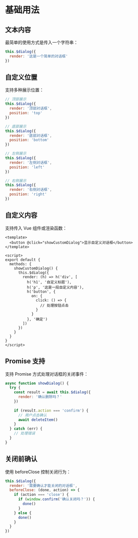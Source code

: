 # 基础用法

## 文本内容

最简单的使用方式是传入一个字符串：

```js
this.$dialog({
  render: '这是一个简单的对话框'
})
```

## 自定义位置

支持多种展示位置：

```js
// 顶部展示
this.$dialog({
  render: '顶部对话框',
  position: 'top'
})

// 底部展示
this.$dialog({
  render: '底部对话框',
  position: 'bottom'
})

// 左侧展示
this.$dialog({
  render: '左侧对话框',
  position: 'left'
})

// 右侧展示
this.$dialog({
  render: '右侧对话框',
  position: 'right'
})
```

## 自定义内容

支持传入 Vue 组件或渲染函数：

```vue
<template>
  <button @click="showCustomDialog">显示自定义对话框</button>
</template>

<script>
export default {
  methods: {
    showCustomDialog() {
      this.$dialog({
        render: (h) => h('div', [
          h('h1', '自定义标题'),
          h('p', '这是一段自定义内容'),
          h('button', {
            on: {
              click: () => {
                // 处理按钮点击
              }
            }
          }, '确定')
        ])
      })
    }
  }
}
</script>
```

## Promise 支持

支持 Promise 方式处理对话框的关闭事件：

```js
async function showDialog() {
  try {
    const result = await this.$dialog({
      render: '确认删除吗？'
    })
    
    if (result.action === 'confirm') {
      // 用户点击确认
      await deleteItem()
    }
  } catch (err) {
    // 处理错误
  }
}
```

## 关闭前确认

使用 beforeClose 控制关闭行为：

```js
this.$dialog({
  render: '需要确认才能关闭的对话框',
  beforeClose: (done, action) => {
    if (action === 'close') {
      if (window.confirm('确认关闭吗？')) {
        done()
      }
    } else {
      done()
    }
  }
})
``` 